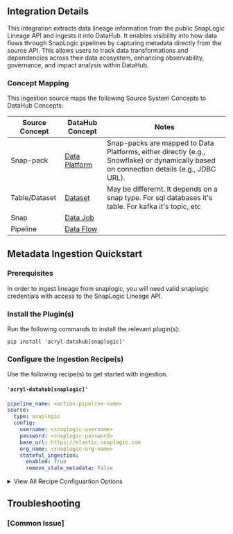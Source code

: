 ## Integration Details

<!-- Plain-language description of what this integration is meant to do.  -->
<!-- Include details about where metadata is extracted from (ie. logs, source API, manifest, etc.)   -->

This integration extracts data lineage information from the public SnapLogic Lineage API and ingests it into DataHub. It enables visibility into how data flows through SnapLogic pipelines by capturing metadata directly from the source API. This allows users to track data transformations and dependencies across their data ecosystem, enhancing observability, governance, and impact analysis within DataHub.

### Concept Mapping

<!-- This should be a manual mapping of concepts from the source to the DataHub Metadata Model -->
<!-- Authors should provide as much context as possible about how this mapping was generated, including assumptions made, known shortcuts, & any other caveats -->

This ingestion source maps the following Source System Concepts to DataHub Concepts:

<!-- Remove all unnecessary/irrevant DataHub Concepts -->

| Source Concept | DataHub Concept                                                    | Notes                                                                                                                                   |
| -------------- | ------------------------------------------------------------------ | --------------------------------------------------------------------------------------------------------------------------------------- |
| Snap-pack      | [Data Platform](docs/generated/metamodel/entities/dataPlatform.md) | Snap-packs are mapped to Data Platforms, either directly (e.g., Snowflake) or dynamically based on connection details (e.g., JDBC URL). |
| Table/Dataset  | [Dataset](docs/generated/metamodel/entities/dataset.md)            | May be differernt. It depends on a snap type. For sql databases it's table. For kafka it's topic, etc                                   |
| Snap           | [Data Job](docs/generated/metamodel/entities/dataJob.md)           |                                                                                                                                         |
| Pipeline       | [Data Flow](docs/generated/metamodel/entities/dataFlow.md)         |                                                                                                                                         |

## Metadata Ingestion Quickstart

### Prerequisites

In order to ingest lineage from snaplogic, you will need valid snaplogic credentials with access to the SnapLogic Lineage API.

### Install the Plugin(s)

Run the following commands to install the relevant plugin(s):

`pip install 'acryl-datahub[snaplogic]'`

### Configure the Ingestion Recipe(s)

Use the following recipe(s) to get started with ingestion.

#### `'acryl-datahub[snaplogic]'`

```yml
pipeline_name: <action-pipeline-name>
source:
  type: snaplogic
  config:
    username: <snaplogic-username>
    password: <snaplogic-password>
    base_url: https://elastic.snaplogic.com
    org_name: <snaplogic-org-name>
    stateful_ingestion:
      enabled: True
      remove_stale_metadata: False
```

<details>
  <summary>View All Recipe Configuartion Options</summary>

| Field                         | Required |            Default            | Description                                                     |
| ----------------------------- | :------: | :---------------------------: | --------------------------------------------------------------- |
| `username`                    |    ✅    |                               | SnapLogic account login                                         |
| `password`                    |    ✅    |                               | SnapLogic account password.                                     |
| `base_url`                    |    ✅    | https://elastic.snaplogic.com | Snaplogic url                                                   |
| `org_name`                    |    ✅    |                               | Organisation name in snaplogic platform                         |
| `namespace_mapping`           |    ❌    |                               | Namespace mapping. Used to map namespaces to platform instances |
| `case_insensitive_namespaces` |    ❌    |                               | List of case insensitive namespaces                             |

</details>

## Troubleshooting

### [Common Issue]
